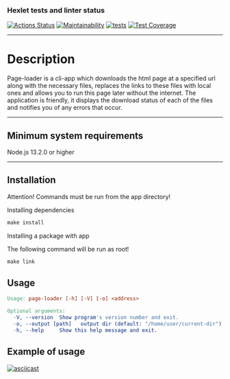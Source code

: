 ### Hexlet tests and linter status

[![Actions Status](https://github.com/JS-NinjaNN/backend-project-4/workflows/hexlet-check/badge.svg)](https://github.com/JS-NinjaNN/backend-project-4/actions)
[![Maintainability](https://api.codeclimate.com/v1/badges/11cebc2cb0a70bef068b/maintainability)](https://codeclimate.com/github/JS-NinjaNN/backend-project-4/maintainability)
[![tests](https://github.com/JS-NinjaNN/backend-project-4/actions/workflows/page-loader-check.yml/badge.svg)](https://github.com/JS-NinjaNN/backend-project-4/actions/workflows/page-loader-check.yml)
[![Test Coverage](https://api.codeclimate.com/v1/badges/11cebc2cb0a70bef068b/test_coverage)](https://codeclimate.com/github/JS-NinjaNN/backend-project-4/test_coverage)

---

# Description

Page-loader is a cli-app which downloads the html page at a specified url along with the necessary files, replaces the links to these files with local ones and allows you to run this page later without the internet. The application is friendly, it displays the download status of each of the files and notifies you of any errors that occur.

---

## Minimum system requirements

Node.js 13.2.0 or higher

---

## Installation

Attention! Commands must be run from the app directory!

Installing dependencies

``` Makefile
make install
```

Installing a package with app

The following command will be run as root!

``` Makefile
make link
```

## Usage

``` Makefile
Usage: page-loader [-h] [-V] [-o] <address>

Optional arguments:
  -V, --version  Show program's version number and exit.
  -o, --output [path]   output dir (default: "/home/user/current-dir").
  -h, --help     Show this help message and exit.

```

## Example of usage

[![asciicast](https://asciinema.org/a/E6lZ70xSDAR9UdytjCUwFg8ER.svg)](https://asciinema.org/a/E6lZ70xSDAR9UdytjCUwFg8ER)